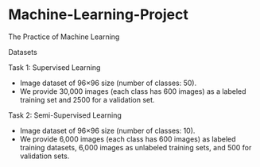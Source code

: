 # Machine-Learning-Project
The Practice of Machine Learning


Datasets

 Task 1: Supervised Learning
- Image dataset of 96×96 size (number of classes: 50).
- We provide 30,000 images (each class has 600 images) as a labeled training set 
and 2500 for a validation set.

 Task 2: Semi-Supervised Learning
- Image dataset of 96×96 size (number of classes: 10).
- We provide 6,000 images (each class has 600 images) as labeled training datasets, 
6,000 images as unlabeled training sets, and 500 for validation sets.



